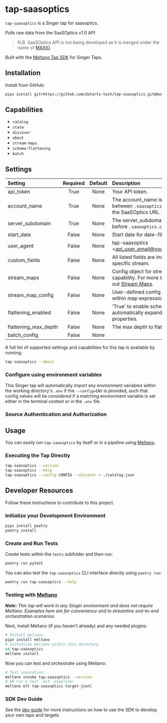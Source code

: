 # tap-saasoptics

`tap-saasoptics` is a Singer tap for saasoptics.

Pulls raw data from the SaaSOptics v1.0 API
> N.B. SaaSOptics API is not being developed as it is merged under the name of [MAXIO](https://www.maxio.com/about).

Built with the [Meltano Tap SDK](https://sdk.meltano.com) for Singer Taps.

<!--

Developer TODO: Update the below as needed to correctly describe the install procedure. For instance, if you do not have a PyPi repo, or if you want users to directly install from your git repo, you can modify this step as appropriate.

## Installation

Install from PyPi:

```bash
pipx install tap-saasoptics
```

-->
## Installation

Install from GitHub:

```bash
pipx install git+https://github.com/datarts-tech/tap-saasoptics.git@master
```

## Capabilities

* `catalog`
* `state`
* `discover`
* `about`
* `stream-maps`
* `schema-flattening`
* `batch`

## Settings

| Setting             | Required | Default | Description |
|:--------------------|:--------:|:-------:|:------------|
| api_token           | True     | None    | Your API token. |
| account_name        | True     | None    | The account_name is everything between `.saasoptics.com.` and `api` in the SaaSOptics URL. |
| server_subdomain    | True     | None    | The server_subdomain is everything before `.saasoptics.com.`. |
| start_date          | False    | None    | Start date for date-filtered endpoints. |
| user_agent          | False    | None    | tap-saasoptics <api_user_email@your_company.com>. |
| custom_fields       | False    | None    | All listed fields are included into specific stream. |
| stream_maps         | False    | None    | Config object for stream maps capability. For more information check out [Stream Maps](https://sdk.meltano.com/en/latest/stream_maps.html). |
| stream_map_config   | False    | None    | User-defined config values to be used within map expressions. |
| flattening_enabled  | False    | None    | 'True' to enable schema flattening and automatically expand nested properties. |
| flattening_max_depth| False    | None    | The max depth to flatten schemas. |
| batch_config        | False    | None    |             |

<!--
Developer TODO: Provide a list of config options accepted by the tap.

This section can be created by copy-pasting the CLI output from:

```None
tap-saasoptics --about --format=markdown
```
-->

A full list of supported settings and capabilities for this
tap is available by running:

```bash
tap-saasoptics --about
```

### Configure using environment variables

This Singer tap will automatically import any environment variables within the working directory's
`.env` if the `--config=ENV` is provided, such that config values will be considered if a matching
environment variable is set either in the terminal context or in the `.env` file.

### Source Authentication and Authorization

<!--
Developer TODO: If your tap requires special access on the source system, or any special authentication requirements, provide those here.
-->

## Usage

You can easily run `tap-saasoptics` by itself or in a pipeline using [Meltano](https://meltano.com/).

### Executing the Tap Directly

```bash
tap-saasoptics --version
tap-saasoptics --help
tap-saasoptics --config CONFIG --discover > ./catalog.json
```

## Developer Resources

Follow these instructions to contribute to this project.

### Initialize your Development Environment

```bash
pipx install poetry
poetry install
```

### Create and Run Tests

Create tests within the `tests` subfolder and
  then run:

```bash
poetry run pytest
```

You can also test the `tap-saasoptics` CLI interface directly using `poetry run`:

```bash
poetry run tap-saasoptics --help
```

### Testing with [Meltano](https://www.meltano.com)

_**Note:** This tap will work in any Singer environment and does not require Meltano.
Examples here are for convenience and to streamline end-to-end orchestration scenarios._

<!--
Developer TODO:
Your project comes with a custom `meltano.yml` project file already created. Open the `meltano.yml` and follow any "TODO" items listed in
the file.
-->

Next, install Meltano (if you haven't already) and any needed plugins:

```bash
# Install meltano
pipx install meltano
# Initialize meltano within this directory
cd tap-saasoptics
meltano install
```

Now you can test and orchestrate using Meltano:

```bash
# Test invocation:
meltano invoke tap-saasoptics --version
# OR run a test `elt` pipeline:
meltano elt tap-saasoptics target-jsonl
```

### SDK Dev Guide

See the [dev guide](https://sdk.meltano.com/en/latest/dev_guide.html) for more instructions on how to use the SDK to
develop your own taps and targets.
